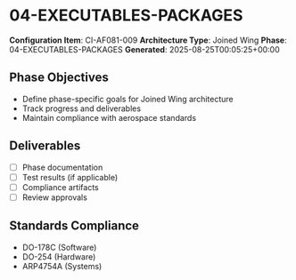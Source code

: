 # 04-EXECUTABLES-PACKAGES

**Configuration Item**: CI-AF081-009
**Architecture Type**: Joined Wing
**Phase**: 04-EXECUTABLES-PACKAGES
**Generated**: 2025-08-25T00:05:25+00:00

## Phase Objectives
- Define phase-specific goals for Joined Wing architecture
- Track progress and deliverables
- Maintain compliance with aerospace standards

## Deliverables
- [ ] Phase documentation
- [ ] Test results (if applicable)
- [ ] Compliance artifacts
- [ ] Review approvals

## Standards Compliance
- DO-178C (Software)
- DO-254 (Hardware)
- ARP4754A (Systems)
